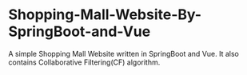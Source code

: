 # Shopping-Mall-Website-By-SpringBoot-and-Vue
A simple Shopping Mall Website written in SpringBoot and Vue. It also contains Collaborative Filtering(CF) algorithm.
